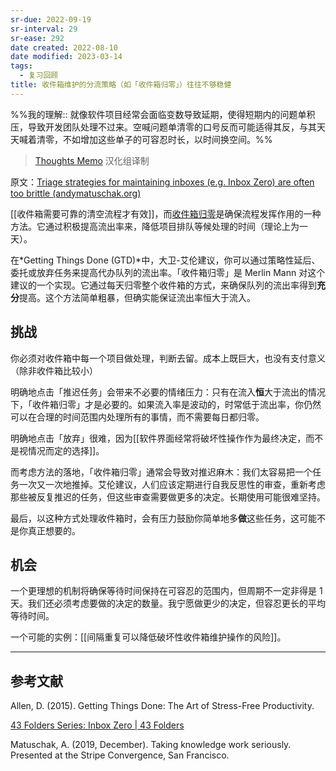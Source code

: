 ```yaml
---
sr-due: 2022-09-19
sr-interval: 29
sr-ease: 292
date created: 2022-08-10
date modified: 2023-03-14
tags:
  - 复习回顾
title: 收件箱维护的分流策略（如「收件箱归零」）往往不够稳健
---
```


%%我的理解:: 就像软件项目经常会面临变数导致延期，使得短期内的问题单积压，导致开发团队处理不过来。空喊问题单清零的口号反而可能适得其反，与其天天喊着清零，不如增加这些单子的可容忍时长，以时间换空间。%%

> [Thoughts Memo](https://paratranz.cn/projects/3131) 汉化组译制

原文：[Triage strategies for maintaining inboxes (e.g. Inbox Zero) are often too brittle (andymatuschak.org)](https://notes.andymatuschak.org/z8aZybuJJopS5fL7TnPou2JcmCsBUJeqirbBh)

[[收件箱需要可靠的清空流程才有效]]，而[收件箱归零](http://www.43folders.com/izero)是确保流程发挥作用的一种方法。它通过积极提高流出率来，降低项目排队等候处理的时间（理论上为一天）。

在*Getting Things Done (GTD)*中，大卫-艾伦建议，你可以通过策略性延后、委托或放弃任务来提高代办队列的流出率。「收件箱归零」是 Merlin Mann 对这个建议的一个实现。它通过每天归零整个收件箱的方式，来确保队列的流出率得到**充分**提高。这个方法简单粗暴，但确实能保证流出率恒大于流入。

## 挑战

你必须对收件箱中每一个项目做处理，判断去留。成本上既巨大，也没有支付意义（除非收件箱比较小）

明确地点击「推迟任务」会带来不必要的情绪压力：只有在流入**恒**大于流出的情况下，「收件箱归零」才是必要的。如果流入率是波动的，时常低于流出率，你仍然可以在合理的时间范围内处理所有的事情，而不需要每日都归零。

明确地点击「放弃」很难，因为[[软件界面经常将破坏性操作作为最终决定，而不是视情况而定的选择]]。

而考虑方法的落地，「收件箱归零」通常会导致对推迟麻木：我们太容易把一个任务一次又一次地推掉。艾伦建议，人们应该定期进行自我反思性的审查，重新考虑那些被反复推迟的任务，但这些审查需要做更多的决定。长期使用可能很难坚持。

最后，以这种方式处理收件箱时，会有压力鼓励你简单地多**做**这些任务，这可能不是你真正想要的。

## 机会

一个更理想的机制将确保等待时间保持在可容忍的范围内，但周期不一定非得是 1 天。我们还必须考虑要做的决定的数量。我宁愿做更少的决定，但容忍更长的平均等待时间。

一个可能的实例：[[间隔重复可以降低破坏性收件箱维护操作的风险]]。

___

## 参考文献

Allen, D. (2015). Getting Things Done: The Art of Stress-Free Productivity.

[43 Folders Series: Inbox Zero | 43 Folders](http://www.43folders.com/izero)

Matuschak, A. (2019, December). Taking knowledge work seriously. Presented at the Stripe Convergence, San Francisco.
